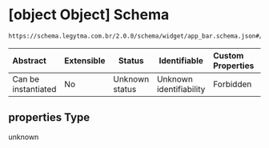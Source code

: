 # \[object Object] Schema

```txt
https://schema.legytma.com.br/2.0.0/schema/widget/app_bar.schema.json#/properties
```




| Abstract            | Extensible | Status         | Identifiable            | Custom Properties | Additional Properties | Access Restrictions | Defined In                                                                           |
| :------------------ | ---------- | -------------- | ----------------------- | :---------------- | --------------------- | ------------------- | ------------------------------------------------------------------------------------ |
| Can be instantiated | No         | Unknown status | Unknown identifiability | Forbidden         | Allowed               | none                | [app_bar.schema.json\*](../schema/widget/app_bar.schema.json) |

## properties Type

unknown
